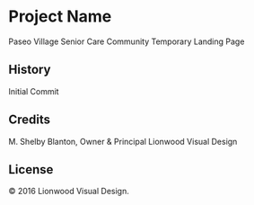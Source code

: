 # Project Name

Paseo Village Senior Care Community Temporary Landing Page

## History

Initial Commit

## Credits

M. Shelby Blanton, Owner & Principal
Lionwood Visual Design

## License

© 2016 Lionwood Visual Design.